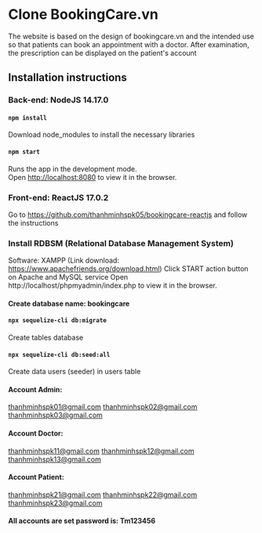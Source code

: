 # Clone BookingCare.vn
The website is based on the design of bookingcare.vn and the intended use so that patients can book an appointment with a doctor. After examination, the prescription can be displayed on the patient's account
## Installation instructions
### Back-end: NodeJS 14.17.0
#### `npm install`
Download node_modules to install the necessary libraries

#### `npm start`
Runs the app in the development mode.<br>
Open [http://localhost:8080](http://localhost:8080) to view it in the browser.

### Front-end: ReactJS 17.0.2
Go to https://github.com/thanhminhspk05/bookingcare-reactjs and follow the instructions

### Install RDBSM (Relational Database Management System)
Software: XAMPP (Link download: https://www.apachefriends.org/download.html) 
Click START action button on Apache and MySQL service
Open http://localhost/phpmyadmin/index.php to view it in the browser.

#### Create database name: bookingcare

#### `npx sequelize-cli db:migrate`
Create tables database

#### `npx sequelize-cli db:seed:all`
Create data users (seeder) in users table

#### Account Admin:
thanhminhspk01@gmail.com
thanhminhspk02@gmail.com
thanhminhspk03@gmail.com

#### Account Doctor:
thanhminhspk11@gmail.com
thanhminhspk12@gmail.com
thanhminhspk13@gmail.com

#### Account Patient:
thanhminhspk21@gmail.com
thanhminhspk22@gmail.com
thanhminhspk23@gmail.com

#### All accounts are set password is: Tm123456
